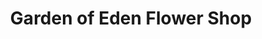 ---
title: "Garden of Eden Flower Shop"
url: /pennsville/garden-of-eden-flower-shop/
shop: florist
---